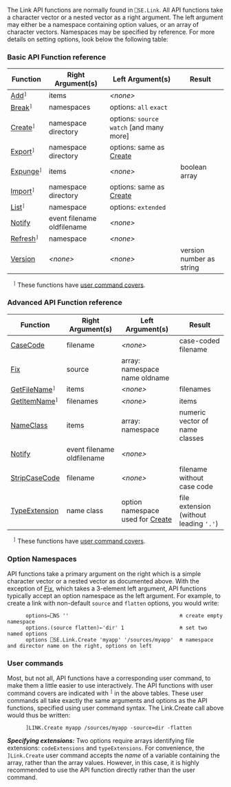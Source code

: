 The Link API functions are normally found in ```⎕SE.Link```. All API functions take a character
vector or a nested vector as a right argument. The left argument may either be a namespace containing option values, or an array of character vectors. Namespaces may be specified by reference. For more details on setting options, look below the following table:

### Basic API Function reference

Function                                              | Right Argument(s)          | Left Argument(s)                               | Result 
------------------------------------------------------|----------------------------|------------------------------------------------|-------
 [Add](Link.Add.md)<sup>`]`</sup>                     | items                      | *&lt;none&gt;*                                 | 
 [Break](Link.Break.md)<sup>`]`</sup>                 | namespaces                 | options: `all` `exact`                         | 
 [Create](Link.Create.md)<sup>`]`</sup>               | namespace directory        | options: `source` `watch` [and many more]      | 
 [Export](Link.Export.md)<sup>`]`</sup>               | namespace directory        | options: same as [Create](Link.Create.md)      | 
 [Expunge](Link.Expunge.md)<sup>`]`</sup>             | items                      | *&lt;none&gt;*                                 | boolean array
 [Import](Link.Import.md)<sup>`]`</sup>               | namespace directory        | options: same as [Create](Link.Create.md)      | 
 [List](Link.List.md)<sup>`]`</sup>                   | namespace                  | options: `extended`                            | 
 [Notify](Link.Notify.md)                             | event filename oldfilename | *&lt;none&gt;*                                 | 
 [Refresh](Link.Refresh.md)<sup>`]`</sup>             | namespace                  | *&lt;none&gt;*                                 | 
 [Version](Link.Version.md)             | *&lt;none&gt;*             | *&lt;none&gt;*                                 | version number as string

 <sup>`]`</sup> These functions have [user command covers](#user-commands).

### Advanced API Function reference 

Function                                              | Right Argument(s)          | Left Argument(s)                               | Result 
------------------------------------------------------|----------------------------|------------------------------------------------|-------
 [CaseCode](Link.CaseCode.md)                         | filename                   | *&lt;none&gt;*                                 | case-coded filename 
 [Fix](Link.Fix.md)                                   | source                     | array: namespace name oldname                  | 
 [GetFileName](Link.GetFileName.md)<sup>`]`</sup>     | items                      | *&lt;none&gt;*                                 | filenames
 [GetItemName](Link.GetItemName.md)<sup>`]`</sup>     | filenames                  | *&lt;none&gt;*                                 | items
 [NameClass](Link.NameClass.md)                       | items                      | array: namespace                               | numeric vector of name classes
 [Notify](Link.Notify.md)                             | event filename oldfilename | *&lt;none&gt;*                                 | 
 [StripCaseCode](Link.StripCaseCode.md)               | filename                   | *&lt;none&gt;*                                 | filename without case code
 [TypeExtension](Link.TypeExtension.md)               | name class                 | option namespace used for [Create](Link.Create.md) | file extension (without leading `'.'`)                         |                                                |

 <sup>`]`</sup> These functions have [user command covers](#user-commands).

### Option Namespaces

API functions take a primary argument on the right which is a simple
character vector or a nested vector as documented above. With the exception of [Fix](Link.Fix.md),
which takes a 3-element left argument, API functions typically accept an option namespace as
the left argument. For example, to create a link with non-default `source` and `flatten` options,
you would write:

```apl
      options←⎕NS ''                                    ⍝ create empty namespace
      options.(source flatten)←'dir' 1                  ⍝ set two named options
      options ⎕SE.Link.Create 'myapp' '/sources/myapp'  ⍝ namespace and director name on the right, options on left
```

### User commands

Most, but not all, API functions have a corresponding user command, to make them a little easier to use interactively. The API functions with user command covers are indicated with <sup>`]`</sup> in the above tables. These user commands all take exactly the same arguments and options as the API functions, specified using user command syntax. The Link.Create call above would thus be written:
```apl
      ]LINK.Create myapp /sources/myapp -source=dir -flatten
```
***Specifying extensions:*** Two options require arrays identifying file extensions: `codeExtensions` and `typeExtensions`. For convenience, the `]Link.Create` user command accepts the *name* of a variable containing the array, rather than the array values. However, in this case, it is highly recommended to use the API function directly rather than the user command.
